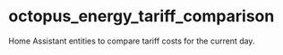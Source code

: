 # octopus_energy_tariff_comparison
Home Assistant entities to compare tariff costs for the current day.
